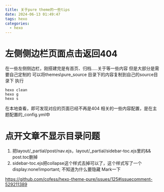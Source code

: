 ```yaml
---
title: 关于pure theme的一些tips
date: 2024-06-13 01:49:47
tags: hexo
categories:
  - hexo
---
```


# 左侧侧边栏页面点击返回404

在一些左侧侧边栏，刚搭建完是有首页、归档.....关于等一些内容
但是大部分是需要自己定制的
可以将themes\pure\_source 目录下的内容复制到自己的source目录下
执行

```
hexo clean
hexo g
hexo s
```
在本地查看，即可发现对应的页面已经不再是404
相关的一些内容配置，是在主题配置的_config.yml中

# 点开文章不显示目录问题

1. 把layout/_partial/post/nav.ejs，layout/_partial/sidebar-toc.ejs里的&& post.toc删掉
2. sidebar-toc.ejs把collapse这个样式去掉可以了，这个样式写了一个display:none!important; 不知道为什么要隐藏
   Mark一下

https://github.com/cofess/hexo-theme-pure/issues/125#issuecomment-529211389